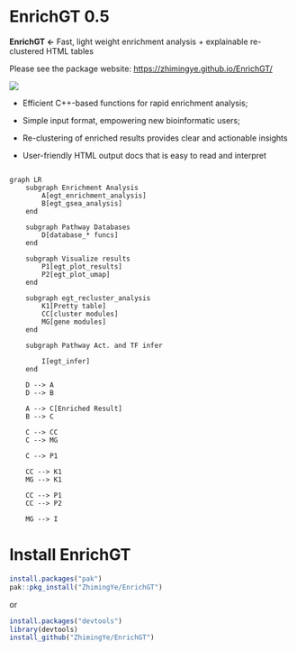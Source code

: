 # EnrichGT 0.5

**EnrichGT \<-** Fast, light weight enrichment analysis + explainable re-clustered HTML tables

Please see the package website: <https://zhimingye.github.io/EnrichGT/>

![](https://zhimingye.github.io/EnrichGT/enrichGTTable.jpg)

-   Efficient C++-based functions for rapid enrichment analysis;

-   Simple input format, empowering new bioinformatic users;

-   Re-clustering of enriched results provides clear and actionable insights

-   User-friendly HTML output docs that is easy to read and interpret


``` mermaid

graph LR
    subgraph Enrichment Analysis
        A[egt_enrichment_analysis]
        B[egt_gsea_analysis]
    end

    subgraph Pathway Databases
        D[database_* funcs]
    end

    subgraph Visualize results
        P1[egt_plot_results]
        P2[egt_plot_umap]
    end

    subgraph egt_recluster_analysis
        K1[Pretty table]
        CC[cluster modules]
        MG[gene modules]
    end

    subgraph Pathway Act. and TF infer 
        
        I[egt_infer]
    end

    D --> A
    D --> B

    A --> C[Enriched Result]
    B --> C

    C --> CC
    C --> MG

    C --> P1

    CC --> K1
    MG --> K1

    CC --> P1
    CC --> P2

    MG --> I
```

# Install EnrichGT

``` r
install.packages("pak")
pak::pkg_install("ZhimingYe/EnrichGT")
```

or

``` r
install.packages("devtools")
library(devtools)
install_github("ZhimingYe/EnrichGT")
```
